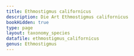 ```yaml
---
title: Ethmostigmus californicus
description: Die Art Ethmostigmus californicus
bookHidden: true
type: page
layout: taxonomy_species
datafile: ethmostigmus_californicus
genus: Ethmostigmus
---
```


